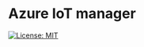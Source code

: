 # Azure IoT manager
[![License: MIT](https://img.shields.io/badge/License-MIT-yellow.svg)](https://opensource.org/licenses/MIT)

